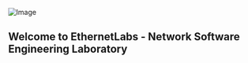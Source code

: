 ![Image](https://github.com/weqaar/ethernetlabs.github.io/blob/master/ethernetlabs-logo.png)


##   Welcome to **EthernetLabs - Network Software Engineering Laboratory**

